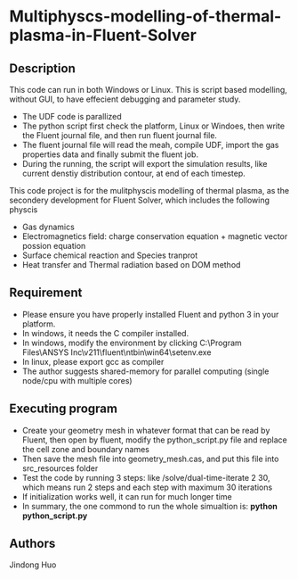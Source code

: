 # Multiphyscs-modelling-of-thermal-plasma-in-Fluent-Solver

## Description
This code can run in both Windows or Linux. This is script based modelling, without GUI, to have effecient debugging and parameter study.
* The UDF code is parallized
* The python script first check the platform, Linux or Windoes, then write the Fluent journal file, and then run fluent journal file.
* The fluent journal file will read the meah, compile UDF, import the gas properties data and finally submit the fluent job.
* During the running, the script will export the simulation results, like current denstiy distribution contour, at end of each timestep.


This code project is for the mulitphyscis modelling of thermal plasma, as the secondery development for Fluent Solver, which includes the following physcis

* Gas dynamics
* Electromagnetics field: charge conservation equation + magnetic vector possion equation
* Surface chemical reaction and Species tranprot
* Heat transfer and Thermal radiation based on DOM method

## Requirement
* Please ensure you have properly installed Fluent and python 3 in your platform.
* In windows, it needs the C compiler installed. 
* In windows, modify the environment by clicking C:\Program Files\ANSYS Inc\v211\fluent\ntbin\win64\setenv.exe 
* In linux, please export gcc as compiler
* The author suggests shared-memory for parallel computing (single node/cpu with multiple cores)

## Executing program
* Create your geometry mesh in whatever format that can be read by Fluent, then open by fluent, modify the python_script.py file and replace the cell zone and boundary names
* Then save the mesh file into geometry_mesh.cas, and put this file into src_resources folder
* Test the code by running 3 steps: like /solve/dual-time-iterate 2 30, which means run 2 steps and each step with maximum 30 iterations
* If initialization works well, it can run for much longer time
* In summary, the one commond to run the whole simualtion is: **python python_script.py**

## Authors
Jindong Huo
